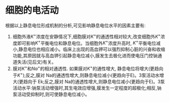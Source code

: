 # 细胞的电活动
根据以上静息电位形成机制的分析,可见影响静息电位水平的因素主要有:
1. 细胞外液$K^+$浓度在安静情况下,细胞膜对$K^+$的通透性相对较大,改变细胞外$K^+$浓度即可影响$K^+$平衡电位和静息电位。当细胞外$K^+$浓度升高时, $K^+$平衡电位减小,静息电位也相应减小。临床上出现的高血钾可以强烈抑制心脏的兴奋和收缩功能,其原因就与高血钾引起静息电位减小,膜发生去极化进而使电压门控钠通道失活(见后文)有关。
2. 膜对$K^+$和$Na^+$的相对通透性. 如果膜对$K^+$的通性增大, 静息电位将增大(更趋向于$K^+$);反之,膜对 Na的通透性增大,则静息电位减小(更趋向于E)。3泵活动水增大(更趋向于 Ek;反之,膜对 Na的通透性增大,则静息电位减小(更趋向于E)。3泵活动水平:钠泵活动增强时,其生电效应增强,膜发生一定程度的超极化;相反,钠泵活动受抑制时,则可使静息电位减小。
